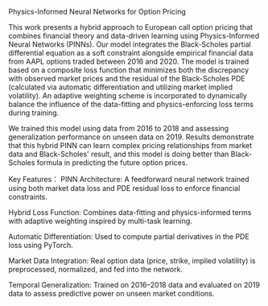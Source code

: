 Physics-Informed Neural Networks for Option Pricing

This work presents a hybrid approach to European call option pricing that combines financial theory and data-driven learning using Physics-Informed Neural Networks (PINNs). Our model integrates the Black-Scholes partial differential equation as a soft constraint alongside empirical financial data from AAPL options traded between 2016 and 2020. The model is trained based on a composite loss function that minimizes both the discrepancy with observed market prices and the residual of the Black-Scholes PDE (calculated via automatic differentiation and utilizing market implied volatility). An adaptive weighting scheme is incorporated to dynamically balance the influence of the data-fitting and physics-enforcing loss terms during training. 

We trained this model using data from 2016 to 2018 and assessing generalization performance on unseen data on 2019. Results demonstrate that this hybrid PINN can learn complex pricing relationships from market data and Black-Scholes' result, and this model is doing better than Black-Scholes formula in predicting the future option prices.

Key Features：
PINN Architecture: A feedforward neural network trained using both market data loss and PDE residual loss to enforce financial constraints.

Hybrid Loss Function: Combines data-fitting and physics-informed terms with adaptive weighting inspired by multi-task learning.

Automatic Differentiation: Used to compute partial derivatives in the PDE loss using PyTorch.

Market Data Integration: Real option data (price, strike, implied volatility) is preprocessed, normalized, and fed into the network.

Temporal Generalization: Trained on 2016–2018 data and evaluated on 2019 data to assess predictive power on unseen market conditions.
